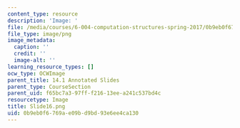 ```yaml
---
content_type: resource
description: 'Image: '
file: /media/courses/6-004-computation-structures-spring-2017/0b9eb0f6769ae09bd9bd93e6ee4ca130_Slide16.png
file_type: image/png
image_metadata:
  caption: ''
  credit: ''
  image-alt: ''
learning_resource_types: []
ocw_type: OCWImage
parent_title: 14.1 Annotated Slides
parent_type: CourseSection
parent_uid: f65bc7a3-97ff-f216-13ee-a241c537bd4c
resourcetype: Image
title: Slide16.png
uid: 0b9eb0f6-769a-e09b-d9bd-93e6ee4ca130
---
```

